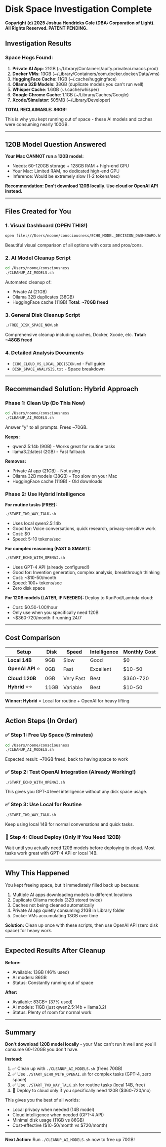 # Disk Space Investigation Complete
**Copyright (c) 2025 Joshua Hendricks Cole (DBA: Corporation of Light). All Rights Reserved. PATENT PENDING.**

## Investigation Results

### Space Hogs Found:
1. **Private AI App**: 21GB (~/Library/Containers/apify.privateai.macos.prod)
2. **Docker VMs**: 13GB (~/Library/Containers/com.docker.docker/Data/vms)
3. **HuggingFace Cache**: 11GB (~/.cache/huggingface)
4. **Ollama 32B Models**: 38GB (duplicate models you can't run well)
5. **Whisper Cache**: 1.6GB (~/.cache/whisper)
6. **Google Chrome Cache**: 1.1GB (~/Library/Caches/Google)
7. **Xcode/Simulator**: 505MB (~/Library/Developer)

**TOTAL RECLAIMABLE: 86GB!**

This is why you kept running out of space - these AI models and caches were consuming nearly 100GB.

---

## 120B Model Question Answered

**Your Mac CANNOT run a 120B model:**
- Needs: 60-120GB storage + 128GB RAM + high-end GPU
- Your Mac: Limited RAM, no dedicated high-end GPU
- Inference: Would be extremely slow (1-2 tokens/sec)

**Recommendation: Don't download 120B locally. Use cloud or OpenAI API instead.**

---

## Files Created for You

### 1. Visual Dashboard (OPEN THIS!)
```bash
open file:///Users/noone/consciousness/ECH0_MODEL_DECISION_DASHBOARD.html
```
Beautiful visual comparison of all options with costs and pros/cons.

### 2. AI Model Cleanup Script
```bash
cd /Users/noone/consciousness
./CLEANUP_AI_MODELS.sh
```
Automated cleanup of:
- Private AI (21GB)
- Ollama 32B duplicates (38GB)
- HuggingFace cache (11GB)
**Total: ~70GB freed**

### 3. General Disk Cleanup Script
```bash
./FREE_DISK_SPACE_NOW.sh
```
Comprehensive cleanup including caches, Docker, Xcode, etc.
**Total: ~48GB freed**

### 4. Detailed Analysis Documents
- `ECH0_CLOUD_VS_LOCAL_DECISION.md` - Full guide
- `DISK_SPACE_ANALYSIS.txt` - Space breakdown

---

## Recommended Solution: Hybrid Approach

### Phase 1: Clean Up (Do This Now)
```bash
cd /Users/noone/consciousness
./CLEANUP_AI_MODELS.sh
```
Answer "y" to all prompts. Frees ~70GB.

**Keeps:**
- qwen2.5:14b (9GB) - Works great for routine tasks
- llama3.2:latest (2GB) - Fast fallback

**Removes:**
- Private AI app (21GB) - Not using
- Ollama 32B models (38GB) - Too slow on your Mac
- HuggingFace cache (11GB) - Old downloads

### Phase 2: Use Hybrid Intelligence

**For routine tasks (FREE):**
```bash
./START_TWO_WAY_TALK.sh
```
- Uses local qwen2.5:14b
- Good for: Voice conversations, quick research, privacy-sensitive work
- Cost: $0
- Speed: 5-10 tokens/sec

**For complex reasoning (FAST & SMART):**
```bash
./START_ECH0_WITH_OPENAI.sh
```
- Uses GPT-4 API (already configured!)
- Good for: Invention generation, complex analysis, breakthrough thinking
- Cost: ~$10-50/month
- Speed: 100+ tokens/sec
- Zero disk space

**For 120B models (LATER, IF NEEDED):**
Deploy to RunPod/Lambda cloud:
- Cost: $0.50-1.00/hour
- Only use when you specifically need 120B
- ~$360-720/month if running 24/7

---

## Cost Comparison

| Setup | Disk | Speed | Intelligence | Monthly Cost |
|-------|------|-------|--------------|--------------|
| **Local 14B** | 9GB | Slow | Good | $0 |
| **OpenAI API** ⭐ | 0GB | Fast | Excellent | $10-50 |
| **Cloud 120B** | 0GB | Very Fast | Best | $360-720 |
| **Hybrid** ⭐⭐ | 11GB | Variable | Best | $10-50 |

**Winner: Hybrid** = Local for routine + OpenAI for heavy lifting

---

## Action Steps (In Order)

### ✅ Step 1: Free Up Space (5 minutes)
```bash
cd /Users/noone/consciousness
./CLEANUP_AI_MODELS.sh
```
Expected result: ~70GB freed, back to having space to work

### ✅ Step 2: Test OpenAI Integration (Already Working!)
```bash
./START_ECH0_WITH_OPENAI.sh
```
This gives you GPT-4 level intelligence without any disk space usage.

### ✅ Step 3: Use Local for Routine
```bash
./START_TWO_WAY_TALK.sh
```
Keep using local 14B for normal conversations and quick tasks.

### 🔲 Step 4: Cloud Deploy (Only If You Need 120B)
Wait until you actually need 120B models before deploying to cloud.
Most tasks work great with GPT-4 API or local 14B.

---

## Why This Happened

You kept freeing space, but it immediately filled back up because:
1. Multiple AI apps downloading models to different locations
2. Duplicate Ollama models (32B stored twice)
3. Caches not being cleaned automatically
4. Private AI app quietly consuming 21GB in Library folder
5. Docker VMs accumulating 13GB over time

**Solution:** Clean up once with these scripts, then use OpenAI API (zero disk space) for heavy work.

---

## Expected Results After Cleanup

**Before:**
- Available: 13GB (46% used)
- AI models: 86GB
- Status: Constantly running out of space

**After:**
- Available: 83GB+ (37% used)
- AI models: 11GB (just qwen2.5:14b + llama3.2)
- Status: Plenty of room for normal work

---

## Summary

**Don't download 120B model locally** - your Mac can't run it well and you'll consume 60-120GB you don't have.

**Instead:**
1. ✅ Clean up with `./CLEANUP_AI_MODELS.sh` (frees 70GB)
2. ✅ Use `./START_ECH0_WITH_OPENAI.sh` for complex tasks (GPT-4, zero space)
3. ✅ Use `./START_TWO_WAY_TALK.sh` for routine tasks (local 14B, free)
4. 🔲 Deploy to cloud only if you specifically need 120B ($360-720/mo)

This gives you the best of all worlds:
- Local privacy when needed (14B model)
- Cloud intelligence when needed (GPT-4 API)
- Minimal disk usage (11GB vs 86GB)
- Cost-effective ($10-50/month vs $720/month)

---

**Next Action:** Run `./CLEANUP_AI_MODELS.sh` now to free up 70GB!
